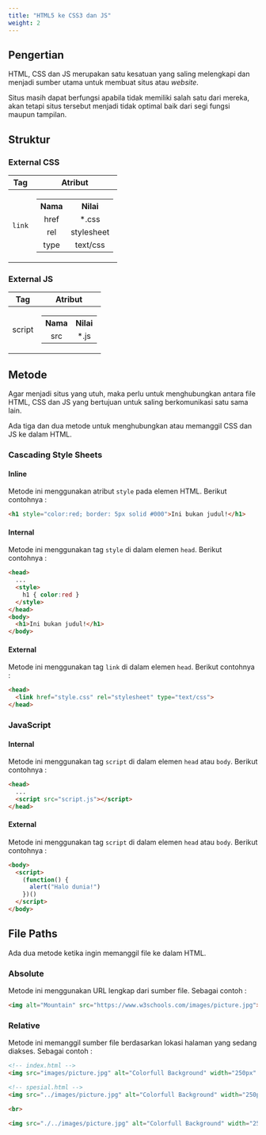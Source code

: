 ```yaml
---
title: "HTML5 ke CSS3 dan JS"
weight: 2
---
```


## Pengertian
HTML, CSS dan JS merupakan satu kesatuan yang saling melengkapi dan menjadi sumber utama untuk membuat situs atau _website_.

Situs masih dapat berfungsi apabila tidak memiliki salah satu dari mereka, akan tetapi situs tersebut menjadi tidak optimal baik dari segi fungsi maupun tampilan.

## Struktur

### External CSS

| Tag | Atribut |
| :-: | - |
| `link` | <table> <tr> <th>Nama</th> <th>Nilai</th> </tr><tr align="center"> <td>href</td><td>*.css</td></tr><tr align="center"> <td>rel</td><td>stylesheet</td></tr><tr align="center"> <td>type</td><td>text/css</td></tr></table> |

### External JS

| Tag | Atribut |
| :-: | - |
| script | <table> <tr> <th>Nama</th> <th>Nilai</th> </tr><tr align="center"> <td>src</td><td>*.js</td></tr></table> |

## Metode
Agar menjadi situs yang utuh, maka perlu untuk menghubungkan antara file HTML, CSS dan JS yang bertujuan untuk saling berkomunikasi satu sama lain.

Ada tiga dan dua metode untuk menghubungkan atau memanggil CSS dan JS ke dalam HTML.

### Cascading Style Sheets

#### Inline
Metode ini menggunakan atribut `style` pada elemen HTML. Berikut contohnya :

```html
<h1 style="color:red; border: 5px solid #000">Ini bukan judul!</h1>
```

#### Internal
Metode ini menggunakan tag `style` di dalam elemen `head`. Berikut contohnya :

```html
<head>
  ...
  <style>
    h1 { color:red }
  </style>
</head>
<body>
  <h1>Ini bukan judul!</h1>
</body>
```

#### External
Metode ini menggunakan tag `link` di dalam elemen `head`. Berikut contohnya :

```html
<head>
  <link href="style.css" rel="stylesheet" type="text/css">
</head>
```

### JavaScript

#### Internal
Metode ini menggunakan tag `script` di dalam elemen `head` atau `body`. Berikut contohnya :

```html
<head>
  ...
  <script src="script.js"></script>
</head>
```

#### External
Metode ini menggunakan tag `script` di dalam elemen `head` atau `body`. Berikut contohnya :

```html
<body>
  <script>
    (function() {
      alert("Halo dunia!")
    })()
  </script>
</body>
```

## File Paths
Ada dua metode ketika ingin memanggil file ke dalam HTML.

### Absolute
Metode ini menggunakan URL lengkap dari sumber file. Sebagai contoh :

```html
<img alt="Mountain" src="https://www.w3schools.com/images/picture.jpg">
```

### Relative
Metode ini memanggil sumber file berdasarkan lokasi halaman yang sedang diakses. Sebagai contoh :

```html
<!-- index.html -->
<img src="images/picture.jpg" alt="Colorfull Background" width="250px" height="auto">
```

```html
<!-- spesial.html -->
<img src="../images/picture.jpg" alt="Colorfull Background" width="250px" height="auto">

<br>

<img src="./../images/picture.jpg" alt="Colorfull Background" width="250px" height="auto">
```